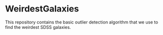 # WeirdestGalaxies
This repository contains the basic outlier detection algorithm that we use to find the weirdest SDSS galaxies.

